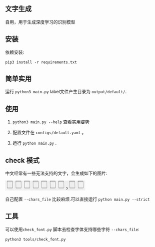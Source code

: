 ## 文字生成
自用，用于生成深度学习的识别模型
## 安装
依赖安装:
```
pip3 install -r requirements.txt
```


## 简单实用
运行 `python3 main.py` 
label文件产生目录为 `output/default/`.

## 使用
1. `python3 main.py --help` 查看实用姿势

2. 配置文件在 `configs/default.yaml` 。


3. 运行 `python main.py` .

## check 模式
中文经常有一些无法支持的文字，会生成如下的图片:

![bad_example1](./imgs/bad_example1.jpg)


自己配置 `--chars_file` 比较麻烦.可以直接运行 `python main.py --strict` 

## 工具
可以使用`check_font.py` 脚本去检查字体支持哪些字符 `--chars_file`:
```bash
python3 tools/check_font.py
```

